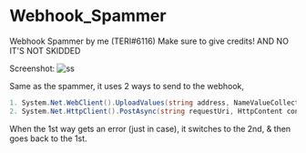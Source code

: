 # Webhook_Spammer
Webhook Spammer by me (TERI#6116) Make sure to give credits! AND NO IT'S NOT SKIDDED

Screenshot:
![ss](https://cdn.discordapp.com/attachments/613066593177436160/823650616240242718/unknown.png)

Same as the spammer, it uses 2 ways to send to the webhook,
```cs
1. System.Net.WebClient().UploadValues(string address, NameValueCollection data)
2. System.Net.HttpClient().PostAsync(string requestUri, HttpContent content)
```
When the 1st way gets an error (just in case), it switches to the 2nd, & then goes back to the 1st.
